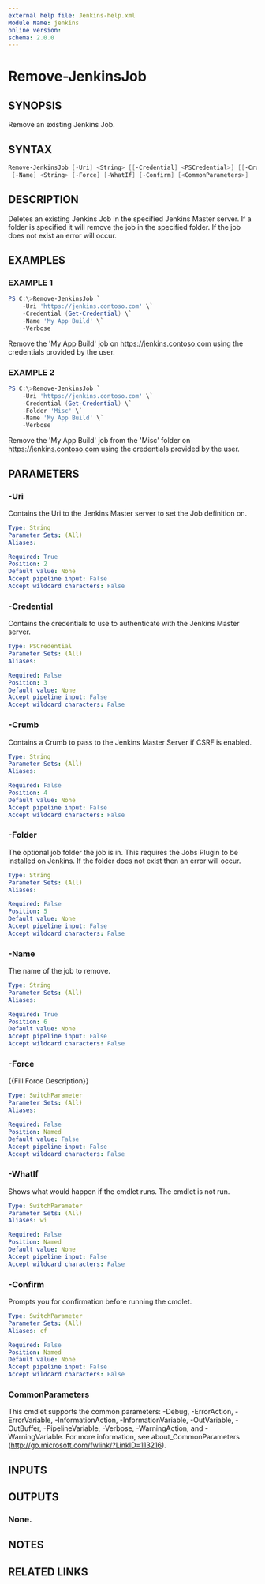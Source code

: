 ```yaml
---
external help file: Jenkins-help.xml
Module Name: jenkins
online version:
schema: 2.0.0
---
```


# Remove-JenkinsJob

## SYNOPSIS

Remove an existing Jenkins Job.

## SYNTAX

```powershell
Remove-JenkinsJob [-Uri] <String> [[-Credential] <PSCredential>] [[-Crumb] <String>] [[-Folder] <String>]
 [-Name] <String> [-Force] [-WhatIf] [-Confirm] [<CommonParameters>]
```

## DESCRIPTION

Deletes an existing Jenkins Job in the specified Jenkins Master server.
If a folder is specified it will remove the job in the specified folder.
If the job does not exist an error will occur.

## EXAMPLES

### EXAMPLE 1

```powershell
PS C:\>Remove-JenkinsJob `
    -Uri 'https://jenkins.contoso.com' \`
    -Credential (Get-Credential) \`
    -Name 'My App Build' \`
    -Verbose
```

Remove the 'My App Build' job on https://jenkins.contoso.com using the credentials provided by
the user.

### EXAMPLE 2

```powershell
PS C:\>Remove-JenkinsJob `
    -Uri 'https://jenkins.contoso.com' \`
    -Credential (Get-Credential) \`
    -Folder 'Misc' \`
    -Name 'My App Build' \`
    -Verbose
```

Remove the 'My App Build' job from the 'Misc' folder on https://jenkins.contoso.com using the
credentials provided by the user.

## PARAMETERS

### -Uri

Contains the Uri to the Jenkins Master server to set the Job definition on.

```yaml
Type: String
Parameter Sets: (All)
Aliases:

Required: True
Position: 2
Default value: None
Accept pipeline input: False
Accept wildcard characters: False
```

### -Credential

Contains the credentials to use to authenticate with the Jenkins Master server.

```yaml
Type: PSCredential
Parameter Sets: (All)
Aliases:

Required: False
Position: 3
Default value: None
Accept pipeline input: False
Accept wildcard characters: False
```

### -Crumb

Contains a Crumb to pass to the Jenkins Master Server if CSRF is enabled.

```yaml
Type: String
Parameter Sets: (All)
Aliases:

Required: False
Position: 4
Default value: None
Accept pipeline input: False
Accept wildcard characters: False
```

### -Folder

The optional job folder the job is in.
This requires the Jobs Plugin to be installed on Jenkins.
If the folder does not exist then an error will occur.

```yaml
Type: String
Parameter Sets: (All)
Aliases:

Required: False
Position: 5
Default value: None
Accept pipeline input: False
Accept wildcard characters: False
```

### -Name

The name of the job to remove.

```yaml
Type: String
Parameter Sets: (All)
Aliases:

Required: True
Position: 6
Default value: None
Accept pipeline input: False
Accept wildcard characters: False
```

### -Force

{{Fill Force Description}}

```yaml
Type: SwitchParameter
Parameter Sets: (All)
Aliases:

Required: False
Position: Named
Default value: False
Accept pipeline input: False
Accept wildcard characters: False
```

### -WhatIf

Shows what would happen if the cmdlet runs.
The cmdlet is not run.

```yaml
Type: SwitchParameter
Parameter Sets: (All)
Aliases: wi

Required: False
Position: Named
Default value: None
Accept pipeline input: False
Accept wildcard characters: False
```

### -Confirm

Prompts you for confirmation before running the cmdlet.

```yaml
Type: SwitchParameter
Parameter Sets: (All)
Aliases: cf

Required: False
Position: Named
Default value: None
Accept pipeline input: False
Accept wildcard characters: False
```

### CommonParameters

This cmdlet supports the common parameters: -Debug, -ErrorAction, -ErrorVariable, -InformationAction, -InformationVariable, -OutVariable, -OutBuffer, -PipelineVariable, -Verbose, -WarningAction, and -WarningVariable.
For more information, see about_CommonParameters (http://go.microsoft.com/fwlink/?LinkID=113216).

## INPUTS

## OUTPUTS

### None.

## NOTES

## RELATED LINKS
